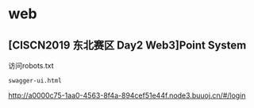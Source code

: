 # web

## [CISCN2019 东北赛区 Day2 Web3]Point System

访问robots.txt

```
swagger-ui.html
```

http://a0000c75-1aa0-4563-8f4a-894cef51e44f.node3.buuoj.cn/#/login



